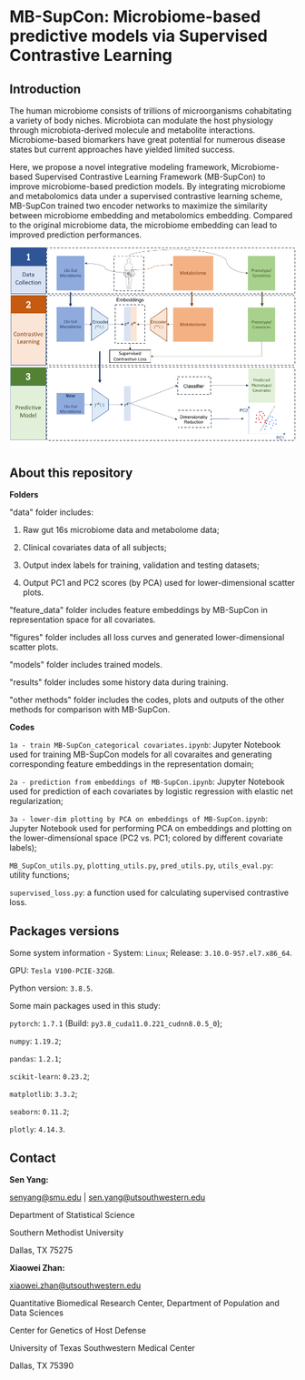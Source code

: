 # MB-SupCon: Microbiome-based predictive models via Supervised Contrastive Learning

## Introduction

The human microbiome consists of trillions of microorganisms cohabitating a variety of body niches. Microbiota can modulate the host physiology through microbiota-derived molecule and metabolite interactions. Microbiome-based biomarkers have great potential for numerous disease states but current approaches have yielded limited success. 

Here, we propose a novel integrative modeling framework, Microbiome-based Supervised Contrastive Learning Framework (MB-SupCon) to improve microbiome-based prediction models. By integrating microbiome and metabolomics data under a supervised contrastive learning scheme, MB-SupCon trained two encoder networks to maximize the similarity between microbiome embedding and metabolomics embedding. Compared to the original microbiome data, the microbiome embedding can lead to improved prediction performances.

<p align="center">
  <img src="./figures/framework.pdf" width="700"/>
</p>

## About this repository

**Folders**

"data" folder includes:

1. Raw gut 16s microbiome data and metabolome data;

2. Clinical covariates data of all subjects;

3. Output index labels for training, validation and testing datasets;

4. Output PC1 and PC2 scores (by PCA) used for lower-dimensional scatter plots.

"feature_data" folder includes feature embeddings by MB-SupCon in representation space for all covariates.

"figures" folder includes all loss curves and generated lower-dimensional scatter plots. 

"models" folder includes trained models. 

"results" folder includes some history data during training.

"other methods" folder includes the codes, plots and outputs of the other methods for comparison with MB-SupCon.

**Codes**

`1a - train MB-SupCon_categorical covariates.ipynb`: Jupyter Notebook used for training MB-SupCon models for all covaraites and generating corresponding feature embeddings in the representation domain;

`2a - prediction from embeddings of MB-SupCon.ipynb`: Jupyter Notebook used for prediction of each covariates by logistic regression with elastic net regularization;

`3a - lower-dim plotting by PCA on embeddings of MB-SupCon.ipynb`: Jupyter Notebook used for performing PCA on embeddings and plotting on the lower-dimensional space (PC2 vs. PC1; colored by different covariate labels);

`MB_SupCon_utils.py`, `plotting_utils.py`, `pred_utils.py`, `utils_eval.py`: utility functions;

`supervised_loss.py`: a function used for calculating supervised contrastive loss.

## Packages versions 

Some system information - System: `Linux`; Release: `3.10.0-957.el7.x86_64`.

GPU: `Tesla V100-PCIE-32GB`.

Python version: `3.8.5`.

Some main packages used in this study:

`pytorch`: `1.7.1` (Build: `py3.8_cuda11.0.221_cudnn8.0.5_0`);

`numpy`: `1.19.2`;

`pandas`: `1.2.1`;

`scikit-learn`: `0.23.2`;

`matplotlib`: `3.3.2`;

`seaborn`: `0.11.2`;

`plotly`: `4.14.3`.

## Contact

**Sen Yang:**

senyang@smu.edu | sen.yang@utsouthwestern.edu

Department of Statistical Science

Southern Methodist University

Dallas, TX 75275

**Xiaowei Zhan:**

xiaowei.zhan@utsouthwestern.edu

Quantitative Biomedical Research Center, Department of Population and Data Sciences

Center for Genetics of Host Defense

University of Texas Southwestern Medical Center

Dallas, TX 75390








